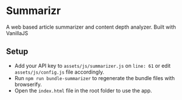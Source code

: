 # Summarizr

A web based article summarizer and content depth analyzer. Built with VanillaJS

## Setup

- Add your API key to `assets/js/summarizer.js` on `line: 61` or edit `assets/js/config.js` file accordingly.
- Run `npm run bundle-summarizer` to regenerate the bundle files with browserify.
- Open the `index.html` file in the root folder to use the app.
